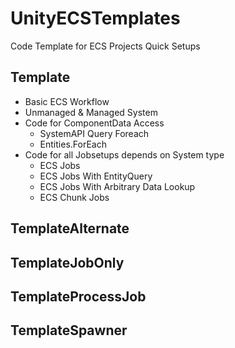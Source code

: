 # UnityECSTemplates
Code Template for ECS Projects Quick Setups

## Template
- Basic ECS Workflow
- Unmanaged & Managed System
- Code for ComponentData Access
  - SystemAPI Query Foreach
  - Entities.ForEach
- Code for all Jobsetups depends on System type
  - ECS Jobs
  - ECS Jobs With EntityQuery
  - ECS Jobs With Arbitrary Data Lookup
  - ECS Chunk Jobs 


## TemplateAlternate
## TemplateJobOnly
## TemplateProcessJob
## TemplateSpawner
